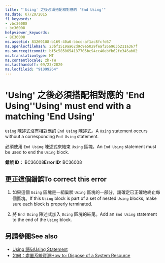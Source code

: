 ```yaml
---
title: "'Using' 之後必須搭配相對應的 'End Using'"
ms.date: 07/20/2015
f1_keywords:
- vbc36008
- bc36008
helpviewer_keywords:
- BC36008
ms.assetid: 83269108-b169-40a6-bbcc-af1ac8fcfd67
ms.openlocfilehash: 23bf1519aa62d9c9e5029feaf266963b211a367f
ms.sourcegitcommit: bf5c5850654187705bc94cc40ebfb62fe346ab02
ms.translationtype: MT
ms.contentlocale: zh-TW
ms.lasthandoff: 09/23/2020
ms.locfileid: "91099264"
---
```

# <a name="using-must-end-with-a-matching-end-using"></a><span data-ttu-id="61a4b-102">'Using' 之後必須搭配相對應的 'End Using'</span><span class="sxs-lookup"><span data-stu-id="61a4b-102">'Using' must end with a matching 'End Using'</span></span>

<span data-ttu-id="61a4b-103">`Using` 陳述式沒有相對應的 `End Using` 陳述式。</span><span class="sxs-lookup"><span data-stu-id="61a4b-103">A `Using` statement occurs without a corresponding `End Using` statement.</span></span>  
  
 <span data-ttu-id="61a4b-104">必須使用 `End Using` 陳述式來結束 `Using` 區塊。</span><span class="sxs-lookup"><span data-stu-id="61a4b-104">An `End Using` statement must be used to end the `Using` block.</span></span>  
  
 <span data-ttu-id="61a4b-105">**錯誤 ID︰** BC36008</span><span class="sxs-lookup"><span data-stu-id="61a4b-105">**Error ID:** BC36008</span></span>  
  
## <a name="to-correct-this-error"></a><span data-ttu-id="61a4b-106">更正這個錯誤</span><span class="sxs-lookup"><span data-stu-id="61a4b-106">To correct this error</span></span>  
  
1. <span data-ttu-id="61a4b-107">如果這個 `Using` 區塊是一組巢狀 `Using` 區塊的一部分，請確定已正確地終止每個區塊。</span><span class="sxs-lookup"><span data-stu-id="61a4b-107">If this `Using` block is part of a set of nested `Using` blocks, make sure each block is properly terminated.</span></span>  
  
2. <span data-ttu-id="61a4b-108">將 `End Using` 陳述式加入 `Using` 區塊的結尾。</span><span class="sxs-lookup"><span data-stu-id="61a4b-108">Add an `End Using` statement to the end of the `Using` block.</span></span>  
  
## <a name="see-also"></a><span data-ttu-id="61a4b-109">另請參閱</span><span class="sxs-lookup"><span data-stu-id="61a4b-109">See also</span></span>

- [<span data-ttu-id="61a4b-110">Using 語句</span><span class="sxs-lookup"><span data-stu-id="61a4b-110">Using Statement</span></span>](../language-reference/statements/using-statement.md)
- [<span data-ttu-id="61a4b-111">如何：處置系統資源</span><span class="sxs-lookup"><span data-stu-id="61a4b-111">How to: Dispose of a System Resource</span></span>](../programming-guide/language-features/control-flow/how-to-dispose-of-a-system-resource.md)
